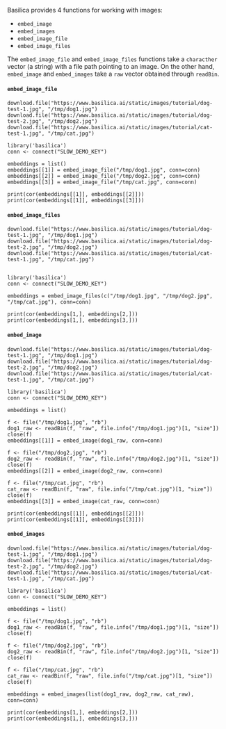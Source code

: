Basilica provides 4 functions for working with images:

-   `embed_image`
-   `embed_images`
-   `embed_image_file`
-   `embed_image_files`

The `embed_image_file` and `embed_image_files` functions take a
`characther` vector (a string) with a file path pointing to an image. On
the other hand, `embed_image` and `embed_images` take a `raw` vector
obtained through `readBin`.

#### `embed_image_file`

``` {.r}
download.file("https://www.basilica.ai/static/images/tutorial/dog-test-1.jpg", "/tmp/dog1.jpg")
download.file("https://www.basilica.ai/static/images/tutorial/dog-test-2.jpg", "/tmp/dog2.jpg")
download.file("https://www.basilica.ai/static/images/tutorial/cat-test-1.jpg", "/tmp/cat.jpg")

library('basilica')
conn <- connect("SLOW_DEMO_KEY")

embeddings = list()
embeddings[[1]] = embed_image_file("/tmp/dog1.jpg", conn=conn)
embeddings[[2]] = embed_image_file("/tmp/dog2.jpg", conn=conn)
embeddings[[3]] = embed_image_file("/tmp/cat.jpg", conn=conn)

print(cor(embeddings[[1]], embeddings[[2]]))
print(cor(embeddings[[1]], embeddings[[3]]))
```

#### `embed_image_files`

``` {.r}
download.file("https://www.basilica.ai/static/images/tutorial/dog-test-1.jpg", "/tmp/dog1.jpg")
download.file("https://www.basilica.ai/static/images/tutorial/dog-test-2.jpg", "/tmp/dog2.jpg")
download.file("https://www.basilica.ai/static/images/tutorial/cat-test-1.jpg", "/tmp/cat.jpg")


library('basilica')
conn <- connect("SLOW_DEMO_KEY")

embeddings = embed_image_files(c("/tmp/dog1.jpg", "/tmp/dog2.jpg", "/tmp/cat.jpg"), conn=conn)

print(cor(embeddings[1,], embeddings[2,]))
print(cor(embeddings[1,], embeddings[3,]))
```

#### `embed_image`

``` {.r}
download.file("https://www.basilica.ai/static/images/tutorial/dog-test-1.jpg", "/tmp/dog1.jpg")
download.file("https://www.basilica.ai/static/images/tutorial/dog-test-2.jpg", "/tmp/dog2.jpg")
download.file("https://www.basilica.ai/static/images/tutorial/cat-test-1.jpg", "/tmp/cat.jpg")

library('basilica')
conn <- connect("SLOW_DEMO_KEY")

embeddings = list()

f <- file("/tmp/dog1.jpg", "rb")
dog1_raw <- readBin(f, "raw", file.info("/tmp/dog1.jpg")[1, "size"])
close(f)
embeddings[[1]] = embed_image(dog1_raw, conn=conn)

f <- file("/tmp/dog2.jpg", "rb")
dog2_raw <- readBin(f, "raw", file.info("/tmp/dog2.jpg")[1, "size"])
close(f)
embeddings[[2]] = embed_image(dog2_raw, conn=conn)

f <- file("/tmp/cat.jpg", "rb")
cat_raw <- readBin(f, "raw", file.info("/tmp/cat.jpg")[1, "size"])
close(f)
embeddings[[3]] = embed_image(cat_raw, conn=conn)

print(cor(embeddings[[1]], embeddings[[2]]))
print(cor(embeddings[[1]], embeddings[[3]]))
```

#### `embed_images`

``` {.r}
download.file("https://www.basilica.ai/static/images/tutorial/dog-test-1.jpg", "/tmp/dog1.jpg")
download.file("https://www.basilica.ai/static/images/tutorial/dog-test-2.jpg", "/tmp/dog2.jpg")
download.file("https://www.basilica.ai/static/images/tutorial/cat-test-1.jpg", "/tmp/cat.jpg")

library('basilica')
conn <- connect("SLOW_DEMO_KEY")

embeddings = list()

f <- file("/tmp/dog1.jpg", "rb")
dog1_raw <- readBin(f, "raw", file.info("/tmp/dog1.jpg")[1, "size"])
close(f)

f <- file("/tmp/dog2.jpg", "rb")
dog2_raw <- readBin(f, "raw", file.info("/tmp/dog2.jpg")[1, "size"])
close(f)

f <- file("/tmp/cat.jpg", "rb")
cat_raw <- readBin(f, "raw", file.info("/tmp/cat.jpg")[1, "size"])
close(f)

embeddings = embed_images(list(dog1_raw, dog2_raw, cat_raw), conn=conn)

print(cor(embeddings[1,], embeddings[2,]))
print(cor(embeddings[1,], embeddings[3,]))
```

